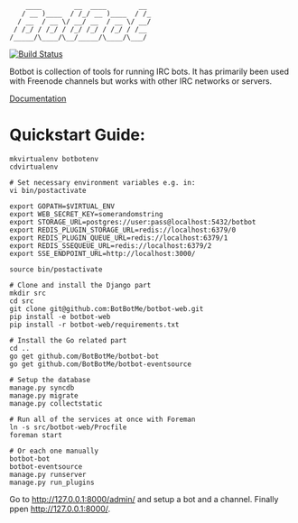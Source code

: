 ```
    ____        __  ____        __
   / __ )____  / /_/ __ )____  / /_
  / __  / __ \/ __/ __  / __ \/ __/
 / /_/ / /_/ / /_/ /_/ / /_/ / /__
/_____/\____/\__/_____/\____/\___/

```

[![Build Status](https://api.travis-ci.org/BotBotMe/botbot-web.png)](https://travis-ci.org/BotBotMe/botbot-web)

Botbot is collection of tools for running IRC bots. It has primarily been
used with Freenode channels but works with other IRC networks or servers.

[Documentation](http://botbot.readthedocs.org/en/latest/)


Quickstart Guide:
=================

```
mkvirtualenv botbotenv
cdvirtualenv

# Set necessary environment variables e.g. in:
vi bin/postactivate

export GOPATH=$VIRTUAL_ENV
export WEB_SECRET_KEY=somerandomstring
export STORAGE_URL=postgres://user:pass@localhost:5432/botbot
export REDIS_PLUGIN_STORAGE_URL=redis://localhost:6379/0
export REDIS_PLUGIN_QUEUE_URL=redis://localhost:6379/1
export REDIS_SSEQUEUE_URL=redis://localhost:6379/2
export SSE_ENDPOINT_URL=http://localhost:3000/

source bin/postactivate

# Clone and install the Django part
mkdir src
cd src
git clone git@github.com:BotBotMe/botbot-web.git
pip install -e botbot-web
pip install -r botbot-web/requirements.txt

# Install the Go related part
cd ..
go get github.com/BotBotMe/botbot-bot
go get github.com/BotBotMe/botbot-eventsource

# Setup the database
manage.py syncdb
manage.py migrate
manage.py collectstatic

# Run all of the services at once with Foreman
ln -s src/botbot-web/Procfile
foreman start

# Or each one manually
botbot-bot
botbot-eventsource
manage.py runserver
manage.py run_plugins
```

Go to http://127.0.0.1:8000/admin/ and setup a bot and a channel.
Finally ppen http://127.0.0.1:8000/.
